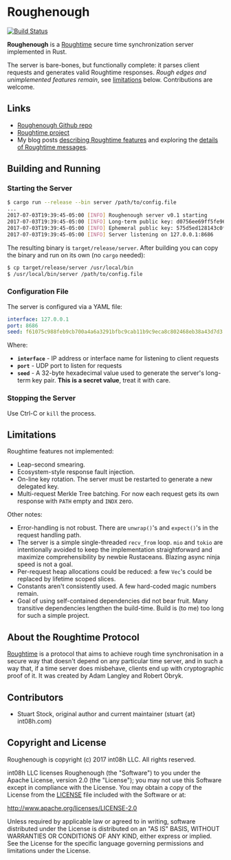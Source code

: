 # Roughenough 

[![Build Status](https://travis-ci.org/int08h/roughenough.svg?branch=master)](https://travis-ci.org/int08h/roughenough)

**Roughenough** is a [Roughtime](https://roughtime.googlesource.com/roughtime) secure time 
synchronization server implemented in Rust.

The server is bare-bones, but functionally complete: it parses client requests and generates valid Roughtime responses.
*Rough edges and unimplemented features remain*, see [limitations](#limitations) below. 
Contributions are welcome.

## Links
* [Roughenough Github repo](https://github.com/int08h/roughenough)
* [Roughtime project](https://roughtime.googlesource.com/roughtime)
* My blog posts [describing Roughtime features](https://int08h.com/post/to-catch-a-lying-timeserver/) and 
  exploring the [details of Roughtime messages](https://int08h.com/post/roughtime-message-anatomy/).

## Building and Running

### Starting the Server

```bash
$ cargo run --release --bin server /path/to/config.file
...
2017-07-03T19:39:45-05:00 [INFO] Roughenough server v0.1 starting
2017-07-03T19:39:45-05:00 [INFO] Long-term public key: d0756ee69ff5fe96cbcf9273208fec53124b1dd3a24d3910e07c7c54e2473012
2017-07-03T19:39:45-05:00 [INFO] Ephemeral public key: 575d5ed128143c0f7a5cdaf476601dd1b8a192a7199e62c0d2c039b53234d062
2017-07-03T19:39:45-05:00 [INFO] Server listening on 127.0.0.1:8686
```

The resulting binary is `target/release/server`. After building you can copy the 
binary and run on its own (no `cargo` needed):

```bash
$ cp target/release/server /usr/local/bin 
$ /usr/local/bin/server /path/to/config.file
```

### Configuration File

The server is configured via a YAML file:

```yaml
interface: 127.0.0.1
port: 8686
seed: f61075c988feb9cb700a4a6a3291bfbc9cab11b9c9eca8c802468eb38a43d7d3
```

Where:

* **`interface`** - IP address or interface name for listening to client requests
* **`port`** - UDP port to listen for requests
* **`seed`** - A 32-byte hexadecimal value used to generate the server's long-term 
               key pair. **This is a secret value**, treat it with care.

### Stopping the Server
Use Ctrl-C or `kill` the process.

## Limitations

Roughtime features not implemented:

* Leap-second smearing.
* Ecosystem-style response fault injection.
* On-line key rotation. The server must be restarted to generate a new delegated key. 
* Multi-request Merkle Tree batching. For now each request gets its own response 
  with `PATH` empty and `INDX` zero.

Other notes:

* Error-handling is not robust. There are `unwrap()`'s and `expect()`'s in the request 
  handling path.
* The server is a simple single-threaded `recv_from` loop. `mio` and `tokio` are 
  intentionally avoided to keep the implementation straightforward and maximize 
  comprehensibility by newbie Rustaceans. Blazing async ninja speed is not a goal.
* Per-request heap allocations could be reduced: a few `Vec`'s could be replaced by 
  lifetime scoped slices.
* Constants aren't consistently used. A few hard-coded magic numbers remain.
* Goal of using self-contained dependencies did not bear fruit. Many transitive 
  dependencies lengthen the build-time. Build is (to me) too long for such a 
  simple project. 

## About the Roughtime Protocol
[Roughtime](https://roughtime.googlesource.com/roughtime) is a protocol that aims to achieve rough 
time synchronisation in a secure way that doesn't depend on any particular time server, and in such
a way that, if a time server does misbehave, clients end up with cryptographic proof of it. It was 
created by Adam Langley and Robert Obryk.
  
## Contributors
* Stuart Stock, original author and current maintainer (stuart {at} int08h.com)

## Copyright and License
Roughenough is copyright (c) 2017 int08h LLC. All rights reserved. 

int08h LLC licenses Roughenough (the "Software") to you under the Apache License, version 2.0 
(the "License"); you may not use this Software except in compliance with the License. You may obtain 
a copy of the License from the [LICENSE](../master/LICENSE) file included with the Software or at:

  http://www.apache.org/licenses/LICENSE-2.0

Unless required by applicable law or agreed to in writing, software distributed under the License 
is distributed on an "AS IS" BASIS, WITHOUT WARRANTIES OR CONDITIONS OF ANY KIND, either express or 
implied. See the License for the specific language governing permissions and limitations under 
the License.
